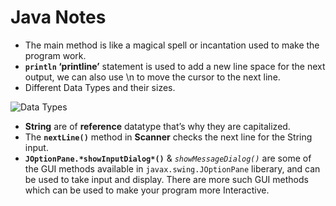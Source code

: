 # Java Notes

- The main method is like a magical spell or incantation used to make the program work.
- **`println` ‘**printline**’** statement is used to add a new line space for the next output, we can also use \n to move the cursor to the next line.
- Different Data Types and their sizes.

![Data Types](https://i.imgur.com/FjS9lfm.png)

- **String** are of **reference** datatype that’s why they are capitalized.
- The **`nextLine()`** method in **Scanner** checks the next line for the String input.
- **`JOptionPane.*showInputDialog*()`** & *`showMessageDialog()`* are some of the GUI methods available in `javax.swing.JOptionPane` liberary, and can be used to take input and display. There are more such GUI methods which can be used to make your program more Interactive.
